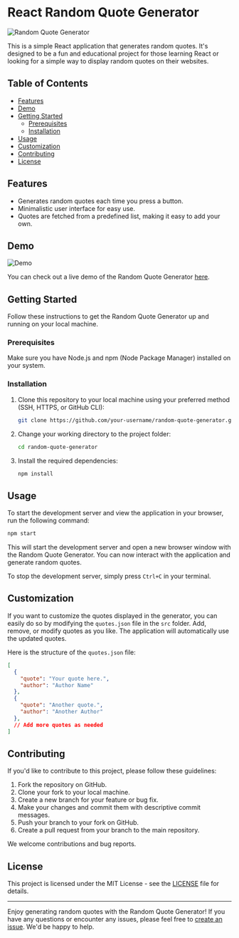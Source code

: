 # React Random Quote Generator

![Random Quote Generator](random-quote-generator.png)

This is a simple React application that generates random quotes. It's designed to be a fun and educational project for those learning React or looking for a simple way to display random quotes on their websites.

## Table of Contents

- [Features](#features)
- [Demo](#demo)
- [Getting Started](#getting-started)
  - [Prerequisites](#prerequisites)
  - [Installation](#installation)
- [Usage](#usage)
- [Customization](#customization)
- [Contributing](#contributing)
- [License](#license)

## Features

- Generates random quotes each time you press a button.
- Minimalistic user interface for easy use.
- Quotes are fetched from a predefined list, making it easy to add your own.

## Demo

![Demo](demo.gif)

You can check out a live demo of the Random Quote Generator [here](#).

## Getting Started

Follow these instructions to get the Random Quote Generator up and running on your local machine.

### Prerequisites

Make sure you have Node.js and npm (Node Package Manager) installed on your system.

### Installation

1. Clone this repository to your local machine using your preferred method (SSH, HTTPS, or GitHub CLI):

   ```bash
   git clone https://github.com/your-username/random-quote-generator.git
   ```

2. Change your working directory to the project folder:

   ```bash
   cd random-quote-generator
   ```

3. Install the required dependencies:

   ```bash
   npm install
   ```

## Usage

To start the development server and view the application in your browser, run the following command:

```bash
npm start
```

This will start the development server and open a new browser window with the Random Quote Generator. You can now interact with the application and generate random quotes.

To stop the development server, simply press `Ctrl+C` in your terminal.

## Customization

If you want to customize the quotes displayed in the generator, you can easily do so by modifying the `quotes.json` file in the `src` folder. Add, remove, or modify quotes as you like. The application will automatically use the updated quotes.

Here is the structure of the `quotes.json` file:

```json
[
  {
    "quote": "Your quote here.",
    "author": "Author Name"
  },
  {
    "quote": "Another quote.",
    "author": "Another Author"
  },
  // Add more quotes as needed
]
```

## Contributing

If you'd like to contribute to this project, please follow these guidelines:

1. Fork the repository on GitHub.
2. Clone your fork to your local machine.
3. Create a new branch for your feature or bug fix.
4. Make your changes and commit them with descriptive commit messages.
5. Push your branch to your fork on GitHub.
6. Create a pull request from your branch to the main repository.

We welcome contributions and bug reports.

## License

This project is licensed under the MIT License - see the [LICENSE](LICENSE) file for details.

---

Enjoy generating random quotes with the Random Quote Generator! If you have any questions or encounter any issues, please feel free to [create an issue](https://github.com/your-username/random-quote-generator/issues). We'd be happy to help.
